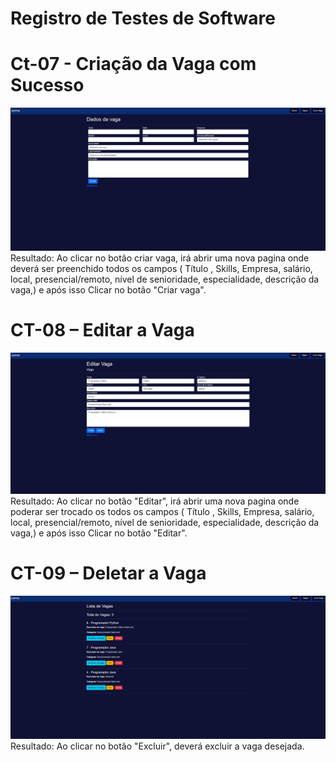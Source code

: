 # Registro de Testes de Software

# Ct-07 - Criação da Vaga com Sucesso
![Homepage](img/Criarvaga2.png)
Resultado: Ao clicar no botão criar vaga, irá abrir uma nova pagina onde deverá ser preenchido todos  os campos ( Título , Skills, Empresa, salário, local, presencial/remoto, nível de senioridade, especialidade, descrição da vaga,) e após isso Clicar no botão "Criar vaga".


# CT-08 – Editar a Vaga
![Homepage](img/Editarvaga.png)
Resultado: Ao clicar no botão "Editar", irá abrir uma nova pagina onde poderar ser trocado os todos  os campos ( Título , Skills, Empresa, salário, local, presencial/remoto, nível de senioridade, especialidade, descrição da vaga,) e após isso Clicar no botão "Editar".


# CT-09 – Deletar a Vaga
![Homepage](img/Listadevagas2.png)
Resultado: Ao clicar no botão "Excluir", deverá excluir a vaga desejada.
